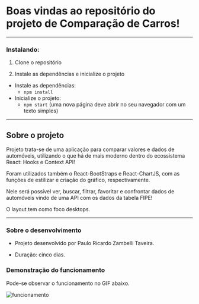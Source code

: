 # Boas vindas ao repositório do projeto de Comparação de Carros!

---

### Instalando:

1. Clone o repositório
 
2. Instale as dependências e inicialize o projeto
  * Instale as dependências:
    * `npm install`
  * Inicialize o projeto:
    * `npm start` (uma nova página deve abrir no seu navegador com um texto simples)


---

## Sobre o projeto

Projeto trata-se de uma aplicação para comparar valores e dados de automóveis, utilizando o que há de mais moderno dentro do ecossistema React: Hooks e Context API!

Foram utilizados também o React-BootStraps e React-ChartJS, com as funções de estilizar e criação do gráfico, respectivamente.

Nele será possível ver, buscar, filtrar, favoritar e confrontar dados de automóveis vindo de uma API com os dados da tabela FIPE!

O layout tem como foco desktops.

---

### Sobre o desenvolvimento

  - Projeto desenvolvido por Paulo Ricardo Zambelli Taveira.

  - Duração: cinco dias.

  
### Demonstração do funcionamento

Pode-se observar o funcionamento no GIF abaixo.

![funcionamento](funcionamento.gif)